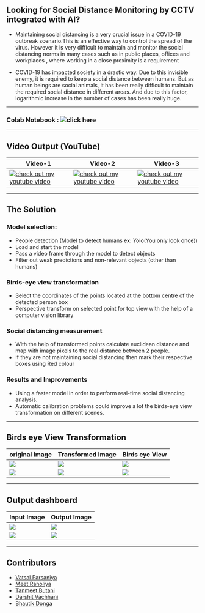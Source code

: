 ## Looking for Social Distance Monitoring by CCTV integrated with AI?


* Maintaining social distancing is a very crucial issue in a COVID-19 outbreak scenario.This is an effective way to control the spread of the virus. However it is very difficult to maintain and monitor the social distancing norms in many cases such as in public places, offices and workplaces , where working in a close proximity is a requirement

* COVID-19 has impacted society in a drastic way. Due to this invisible enemy, it is required to keep a social distance between humans. But as human beings are social animals, it has been really difficult to maintain the required social distance in different areas. And due to this factor, logarithmic increase in the number of cases has been really huge.
---
### Colab Notebook : ![click here](https://colab.research.google.com/drive/1Kd2pGBKMeVj8KNznwcbaxQWr8LQr7CBU?authuser=1#scrollTo=XzJ9DSgM9ETD)
---

## Video Output (YouTube)

|Video-1|Video-2|Video-3|
|--|--|--|
|[![check out my youtube video](https://img.youtube.com/vi/C10GOaOQHuM/0.jpg)](https://www.youtube.com/watch?v=C10GOaOQHuM)|[![check out my youtube video](https://img.youtube.com/vi/qouqqGm7gEc/0.jpg)](https://www.youtube.com/watch?v=qouqqGm7gEc)|[![check out my youtube video](https://img.youtube.com/vi/B8rJQ-cuoOc/0.jpg)](https://www.youtube.com/watch?v=B8rJQ-cuoOc)|

---

## The Solution

### Model selection: 
  * People detection (Model to detect humans ex: Yolo(You only look once))
  * Load and start the model
  * Pass a video frame through the model to detect objects
  * Filter out weak predictions and non-relevant objects (other than humans)
  
### Birds-eye view transformation

  * Select the coordinates of the points located at the bottom centre of the detected person box
  * Perspective transform on selected point for top view with the help of a computer vision library
  
### Social distancing measurement

  * With the help of transformed points calculate euclidean distance and map with image pixels to the real distance between 2 people.
  * If they are not maintaining social distancing then mark their respective boxes using Red colour
  
### Results and Improvements

  * Using a faster model in order to perform real-time social distancing analysis.
  * Automatic calibration problems could improve a lot the birds-eye view transformation on different scenes.
---

## Birds eye View Transformation

|original Image|Transformed Image|Birds eye View|
|--|--|--|
|![](https://raw.githubusercontent.com/Vatsalparsaniya/Social-Distance-Surveillance/master/result/set_prespective_points_200.png?token=AIDJHSD6IQA64ODPE7JLKJC7A465E)|![](https://raw.githubusercontent.com/Vatsalparsaniya/Social-Distance-Surveillance/master/result/transform_top_view_200.png?token=AIDJHSA7HTDIZUEMDTBFSXC7A466M)|![](https://raw.githubusercontent.com/Vatsalparsaniya/Social-Distance-Surveillance/master/result/birds_eye_view_image_200.png?token=AIDJHSC2QVIS3RHOZHGUOP27A5AY4)|
|![](https://raw.githubusercontent.com/Vatsalparsaniya/Social-Distance-Surveillance/master/result/pedestrianWalking_set_prespective_points_400.png?token=AIDJHSHGP5EHQX3PNIZUQPK7A47Q4)|![](https://raw.githubusercontent.com/Vatsalparsaniya/Social-Distance-Surveillance/master/result/pedestrianWalking_transform_top_view_400.png?token=AIDJHSB7AY4DVGMK3OXCHKK7A47Q2)|![](https://raw.githubusercontent.com/Vatsalparsaniya/Social-Distance-Surveillance/master/result/pedestrianWalking_birds_eye_view_image_400.png?token=AIDJHSAX6UA3S6XLMJMPQRK7A5BBA)|

---

## Output dashboard

|Input Image|Output Image|
|--|--|
|![](https://raw.githubusercontent.com/Vatsalparsaniya/Social-Distance-Surveillance/master/data/TownCentre_frame_200.jpg?token=AIDJHSA6HNPXPL7RN3O2DYK7A5H6I)|![](https://raw.githubusercontent.com/Vatsalparsaniya/Social-Distance-Surveillance/master/result/final_output_200.png?token=AIDJHSGJXHSSWLFVBDTGSKS7A5IMC)|
|![](https://raw.githubusercontent.com/Vatsalparsaniya/Social-Distance-Surveillance/master/data/pedestrianWalking_frame_400.jpg?token=AIDJHSBIBEQG45QRGYNR5LC7A5IDC)|![](https://raw.githubusercontent.com/Vatsalparsaniya/Social-Distance-Surveillance/master/result/final_output_pedestrianWalking_400.png?token=AIDJHSFBDT3RH43VUORXVHC7A5ILI)|

---

## Contributors

* [Vatsal Parsaniya](https://github.com/Vatsalparsaniya)
* [Meet Ranoliya](https://github.com/memr5)
* [Tanmeet Butani](https://github.com/tanmeet1)
* [Darshit Vachhani](https://github.com/darshitvachhani)
* [Bhautik Donga](https://github.com/BhautikDonga)
